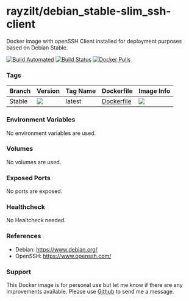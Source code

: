 # rayzilt/debian_stable-slim_ssh-client #

Docker image with openSSH Client installed for deployment purposes based on Debian Stable.

[![Build Automated](https://img.shields.io/docker/automated/rayzilt/debian_stable-slim_ssh-client.svg)](https://hub.docker.com/r/rayzilt/debian_stable-slim_ssh-client)
[![Build Status](https://img.shields.io/docker/cloud/build/rayzilt/debian_stable-slim_ssh-client.svg)](https://hub.docker.com/r/rayzilt/debian_stable-slim_ssh-client)
[![Docker Pulls](https://img.shields.io/docker/pulls/rayzilt/debian_stable-slim_ssh-client.svg)](https://hub.docker.com/r/rayzilt/debian_stable-slim_ssh-client)

### Tags ###
Branch  | Version  | Tag Name     | Dockerfile | Image Info
------- | -------- | ------------ | ---------  | -----------
Stable | [![](https://images.microbadger.com/badges/version/rayzilt/debian_stable-slim_ssh-client.svg)](https://microbadger.com/images/rayzilt/debian_stable-slim_ssh-client "Get your own version badge on microbadger.com")  | latest       | [Dockerfile](https://github.com/Rayzilt/Docker-Debian_Stable-Slim_SSH-Client/blob/master/Dockerfile)  |  [![](https://images.microbadger.com/badges/image/rayzilt/debian_stable-slim_ssh-client.svg)](https://microbadger.com/images/rayzilt/debian_stable-slim_ssh-client "Get your own image badge on microbadger.com")

### Environment Variables ###
No environment variables are used.

### Volumes ###
No volumes are used.

### Exposed Ports ###
No ports are exposed.

### Healthcheck ###
No Healtcheck needed.

### References ###
* Debian: https://www.debian.org/
* OpenSSH: https://www.openssh.com/

### Support ###
This Docker image is for personal use but let me know if there are any improvements available.
Please use [Github](https://github.com/Rayzilt/Docker-Debian_Stable-Slim_SSH-Client) to send me a message.
